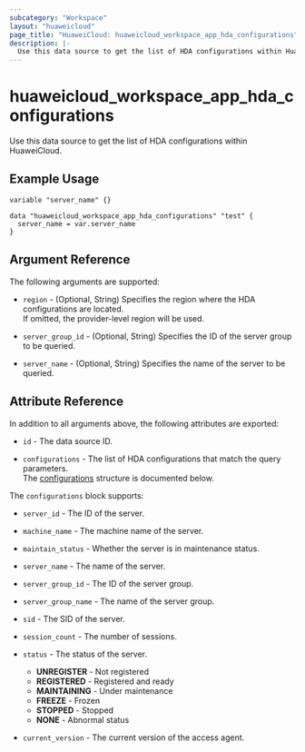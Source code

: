 ```yaml
---
subcategory: "Workspace"
layout: "huaweicloud"
page_title: "HuaweiCloud: huaweicloud_workspace_app_hda_configurations"
description: |-
  Use this data source to get the list of HDA configurations within HuaweiCloud.
---
```


# huaweicloud_workspace_app_hda_configurations

Use this data source to get the list of HDA configurations within HuaweiCloud.

## Example Usage

```hcl
variable "server_name" {}

data "huaweicloud_workspace_app_hda_configurations" "test" {
  server_name = var.server_name
}
```

## Argument Reference

The following arguments are supported:

* `region` - (Optional, String) Specifies the region where the HDA configurations are located.  
  If omitted, the provider-level region will be used.

* `server_group_id` - (Optional, String) Specifies the ID of the server group to be queried.

* `server_name` - (Optional, String) Specifies the name of the server to be queried.

## Attribute Reference

In addition to all arguments above, the following attributes are exported:

* `id` - The data source ID.

* `configurations` - The list of HDA configurations that match the query parameters.  
  The [configurations](#workspace_app_hda_configurations) structure is documented below.

<a name="workspace_app_hda_configurations"></a>
The `configurations` block supports:

* `server_id` - The ID of the server.

* `machine_name` - The machine name of the server.

* `maintain_status` - Whether the server is in maintenance status.

* `server_name` - The name of the server.

* `server_group_id` - The ID of the server group.

* `server_group_name` - The name of the server group.

* `sid` - The SID of the server.

* `session_count` - The number of sessions.

* `status` - The status of the server.
  + **UNREGISTER** - Not registered
  + **REGISTERED** - Registered and ready
  + **MAINTAINING** - Under maintenance
  + **FREEZE** - Frozen
  + **STOPPED** - Stopped
  + **NONE** - Abnormal status

* `current_version` - The current version of the access agent.
